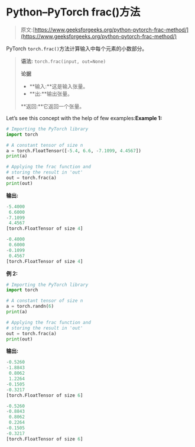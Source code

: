 # Python–PyTorch frac()方法

> 原文:[https://www.geeksforgeeks.org/python-pytorch-frac-method/](https://www.geeksforgeeks.org/python-pytorch-frac-method/)

PyTorch `torch.frac()`方法计算输入中每个元素的小数部分。

> **语法:** `torch.frac(input, out=None)`
> 
> **论据**
> 
> *   **输入:**这是输入张量。
> *   **出:**输出张量。
> 
> **返回:**它返回一个张量。

Let’s see this concept with the help of few examples:**Example 1:**

```py
# Importing the PyTorch library 
import torch 

# A constant tensor of size n
a = torch.FloatTensor([-5.4, 6.6, -7.1099, 4.4567])
print(a)

# Applying the frac function and 
# storing the result in 'out'
out = torch.frac(a)
print(out)
```

**输出:**

```py
-5.4000
 6.6000
-7.1099
 4.4567
[torch.FloatTensor of size 4]

-0.4000
 0.6000
-0.1099
 0.4567
[torch.FloatTensor of size 4]

```

**例 2:**

```py
# Importing the PyTorch library 
import torch 

# A constant tensor of size n
a = torch.randn(6)
print(a)

# Applying the frac function and 
# storing the result in 'out'
out = torch.frac(a)
print(out)
```

**输出:**

```py
-0.5260
-1.8843
 0.8062
 1.2264
-0.1505
-0.3217
[torch.FloatTensor of size 6]

-0.5260
-0.8843
 0.8062
 0.2264
-0.1505
-0.3217
[torch.FloatTensor of size 6]

```
